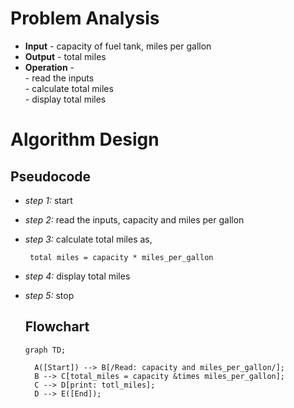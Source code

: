 # Problem Analysis
+ **Input** - capacity of fuel tank, miles per gallon
+ **Output** - total  miles
+ **Operation** -\
               - read the inputs\
               - calculate total miles\
               - display total miles
# Algorithm Design 
## Pseudocode 
+ *step 1:* start
+ *step 2:* read the inputs, capacity and miles per gallon
+ *step 3:* calculate total miles as,
   ```
    total miles = capacity * miles_per_gallon
   ```
+ *step 4:* display total miles
+ *step 5:* stop
  ## Flowchart
  
  ```mermaid
  graph TD;

    A([Start]) --> B[/Read: capacity and miles_per_gallon/];
    B --> C[total_miles = capacity &times miles_per_gallon];
    C --> D[print: totl_miles];
    D --> E([End]);
    

        
